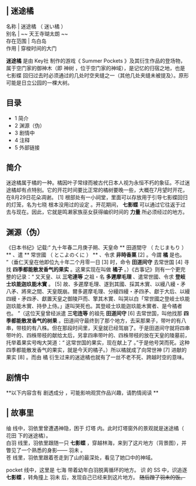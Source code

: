 |  迷途橘  
---  
名称  |  迷途橘  （  迷い橘  ）   
别名  |  ~~ 天王寺瑚太朗  ~~  
存在范围  |  鸟白岛   
作用  |  穿梭时间的大门   
  
**迷途橘** 是由  Key社  制作的游戏《  Summer Pockets  》及其衍生作品的登场物，属于空门家的御神木（即  神树
，位于空门家的神域），是记忆的归宿之地，也是  七影蝶  回归过去时必须通过的几处时空夹缝之一（其他几处夹缝未被提及）。原形可能是日立公园的一棵大树。

##  目录

  * 1  简介 
  * 2  渊源（伪） 
  * 3  剧情中 
  * 4  注释 
  * 5  外部链接 

##  简介

迷途橘属于橘的一种。橘因叶子常绿而被古代日本人视为永恒不朽的象征。不过迷途橘却有点特别。它的开花时间要比正常的橘树要晚一些，大概在7月望时开花，在8月29日花朵凋谢。
[1]  根部处有一小祠堂，里面可以存放用于引导七影蝶回归的灯笼，名为七晓  根本没用过的设定  。开花期间， **七影蝶**
可以通过它往返于过去与现在。因此，它就是鸣濑家族巫女获得编织时间的 **力量** 所必须经过的地方。

##  渊源（伪）

《日本书纪》记载:“  九十年春二月庚子朔、天皇命 ** 田道間守  （  たじまもり  ）  ** 、遣 ** 常世國  （  とこよのくに  ）  **
、令求 **非時香菓** [2]  。今謂 **橘** 是也。  ”（垂仁天皇在他即位九十年二个月零一日  [3]  时，命令 **田道间守** 去常世国
[4]  寻找 **四季都能散发香气的果实** 。这果实现在叫做 **橘子** 。）《古事记》则有一个更完整的记录：“  又天皇、以 **三宅連等**
之祖・名 **多遲摩毛理** 、遣常世國、令求 **登岐士玖能迦玖能木實** 。  [5]
故、多遲摩毛理、遂到其國、採其木實、以縵八縵・矛八矛、將來之間、天皇既崩。爾多遲摩毛理、分縵四縵・矛四矛、獻于大后、以縵四縵・矛四矛、獻置天皇之御陵戸而、擎其木實、叫哭以白「常世國之登岐士玖能迦玖能木實、持參上侍。」遂叫哭死也。其登岐士玖能迦玖能木實者、是今橘者也。
”（这位天皇曾经派遣 **三宅连等** 的祖先 **田道间守** [6]  去常世国，叫他找那 **四季都能散发香气的树果**
。田道间守最终到了那个地方，去采那果子，带叶的有八串，带枝的有八株。但在那段时间里，天皇就已经驾崩了。于是田道间守就将四串带叶的、四株带枝的献给太后，另拿四串带叶的、四株带枝的放在天皇的陵墓前，托举着果实号啕大哭道：“
这常世国的果实，现在献上了  。”于是他号哭而死。这种四季都能散发香气的果实，就是今天的橘子。）所以橘就成了向常世神  [7]  进献的果实  [8]
。而由  橘  衍生过来的迷途橘也就有了一丝不老不死、跨越时空的意味。

##  剧情中

**以下内容含有 剧透成分  ，可能影响观赏作品兴趣，请酌情阅读 **

|  故事里  
---  
䌷  线中，羽依里曾遭遇神隐，困于  灯塔  内。此时灯塔窗外的景观就是迷途橘（  花田  下的迷途橘）。 </br> 白羽  线里，羽依里跟随一只
**七影蝶** ，穿越林海，来到了这片地方（背景图），并瞥见了一个熟悉的身影——  羽未  。 </br> 苍
线里，羽依里跟着苍走到了山的最深处，看见了她口中的神域。 </br>

pocket  线中，这里是  七海  带着幼年白羽脱离循环的地方。  识  的  SS  中，识追逐 **七影蝶** ，转角撞上  羽未
后，发现自己已经来到这片地方。 ~~随后蹭了羽未的饭。~~ </br>  
  